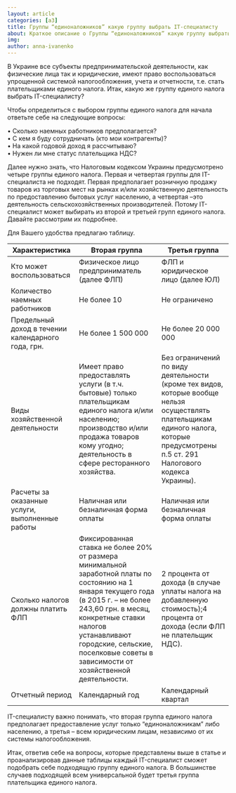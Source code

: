 ```yaml
---
layout: article
categories: [a3]
title: Группы “единоналожников” какую группу выбрать IT-специалисту
about: Краткое описание о Группы “единоналожников” какую группу выбрать IT-специалисту
img: 
author: anna-ivanenko
--- 
```

В Украине все субъекты предпринимательской деятельности,  как физические лица так и юридические, имеют право воспользоваться
упрощенной системой налогообложения, учета и отчетности, т.е. стать плательщиками единого налога. Итак, какую же группу
единого налога выбрать IT-специалисту?

Чтобы определиться с выбором группы единого налога для начала ответьте себе на следующие вопросы: 

•	Сколько наемных работников предполагается?  
•	С кем я буду сотрудничать (кто мои контрагенты)?  
•	На какой годовой доход я рассчитываю?  
•	Нужен ли мне статус плательщика НДС?  

Далее нужно знать, что Налоговым кодексом Украины предусмотрено четыре группы единого налога. Первая и четвертая
группы для IT-специалиста не подходят. Первая предполагает розничную продажу товаров из торговых мест на рынках и/или
хозяйственную деятельность по предоставлению бытовых услуг населению, а четвертая –это деятельность сельскохозяйственных
производителей. Потому  IT-специалист может выбирать из второй и третьей групп единого налога. Давайте рассмотрим их 
подробнее.

Для Вашего удобства предлагаю таблицу.

|Характеристика	|Вторая группа|	Третья группа|
|---------------|-------------|--------------|
|Кто может воспользоваться|	Физическое лицо предприниматель (далее ФЛП)|	ФЛП и юридическое лицо (далее ЮЛ)|
|Количество наемных работников|	Не более 10	|Не ограничено|
|Предельный доход в течении календарного года, грн.|	Не более 1 500 000|	Не более 20 000 000|
|Виды хозяйственной деятельности|	Имеет право предоставлять услуги (в т.ч. бытовые) только плательщикам единого налога и/или населению; производство и/или продажа товаров кому угодно; деятельность в сфере ресторанного хозяйства. |	Без ограничений по виду деятельности (кроме тех видов, которые вообще нельзя осуществлять плательщикам единого налога, которые предусмотрены п.5 ст. 291 Налогового кодекса Украины).|
|Расчеты за оказанные услуги, выполненные работы|	Наличная или безналичная форма оплаты|	Наличная или безналичная форма оплаты|
|Сколько налогов должны платить ФЛП|	Фиксированная ставка не более 20% от размера минимальной заработной платы по состоянию на 1 января текущего года (в 2015 г. – не более 243,60 грн. в месяц, конкретные ставки налогов устанавливают городские, сельские, поселковые советы в зависимости от хозяйственной деятельности.|	2 процента от дохода (в случае уплаты налога на добавленную стоимость);4 процента от дохода (если ФЛП не плательщик НДС).|
|Отчетный период|	Календарный год	|Календарный квартал|
 
IT-специалисту важно понимать, что вторая группа единого налога предполагает предоставление услуг только “единоналожникам” 
либо населению, а третья – всем юридическим лицам, независимо от их системы налогообложения.

Итак, ответив себе на вопросы, которые представлены выше в статье и проанализировав данные таблицы каждый IT-специалист 
сможет подобрать себе подходящую группу единого налога. В большинстве случаев подходящей всем универсальной будет третья 
группа плательщика единого налога.

